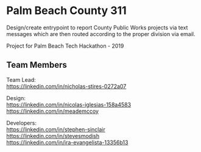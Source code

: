 # Palm Beach County 311
  
Design/create entrypoint to report County Public Works projects via text messages which are then routed according to the proper division via email.

Project for Palm Beach Tech Hackathon - 2019  
  
## Team Members
  
Team Lead:  
https://linkedin.com/in/nicholas-stires-0272a07  
  
Design:  
https://linkedin.com/in/nicolas-iglesias-158a4583  
https://linkedin.com/in/meademccoy  
  
Developers:  
https://linkedin.com/in/stephen-sinclair  
https://linkedin.com/in/stevesmodish  
https://linkedin.com/in/ira-evangelista-13356b13  
